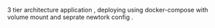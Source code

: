 3 tier architecture application , deploying using docker-compose with volume mount and seprate newtork config . 
